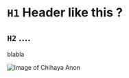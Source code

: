 # `H1` Header like this ?
## `H2` ....
blabla

![Image of Chihaya Anon](https://i.ppy.sh/439ce0b30b08bcf3bbfbeb38e948386d02ab8081/68747470733a2f2f692e6962622e636f2f79665272577a542f696d6167652e706e67)
